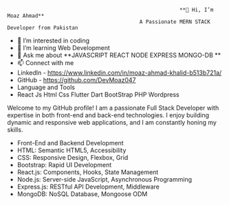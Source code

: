                                                             **👋 Hi, I’m Moaz Ahmad**
                                               A Passionate MERN STACK Developer from Pakistan
- 👀 I’m interested in coding
- 🌱 I’m learning Web Development
- 💬 Ask me about                                 **JAVASCRIPT REACT NODE EXPRESS MONGO-DB  **
- 📫 Connect with me 
- LinkedIn - https://www.linkedin.com/in/moaz-ahmad-khalid-b513b721a/
- GitHub - https://github.com/DevMoaz047
- Language and Tools
- React Js Html Css Flutter Dart BootStrap PHP Wordpress 
 
Welcome to my GitHub profile! I am a passionate Full Stack Developer with expertise in both front-end and back-end technologies. I enjoy building dynamic and responsive web applications, and I am constantly honing my skills.
- Front-End and Backend Development
- HTML: Semantic HTML5, Accessibility
- CSS: Responsive Design, Flexbox, Grid
- Bootstrap: Rapid UI Development
- React.js: Components, Hooks, State Management
- Node.js: Server-side JavaScript, Asynchronous Programming
- Express.js: RESTful API Development, Middleware
- MongoDB: NoSQL Database, Mongoose ODM
